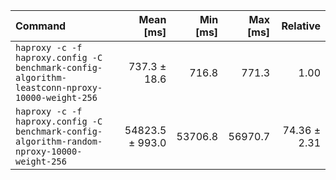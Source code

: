 | Command | Mean [ms] | Min [ms] | Max [ms] | Relative |
|:---|---:|---:|---:|---:|
| `haproxy -c -f haproxy.config -C benchmark-config-algorithm-leastconn-nproxy-10000-weight-256` | 737.3 ± 18.6 | 716.8 | 771.3 | 1.00 |
| `haproxy -c -f haproxy.config -C benchmark-config-algorithm-random-nproxy-10000-weight-256` | 54823.5 ± 993.0 | 53706.8 | 56970.7 | 74.36 ± 2.31 |
